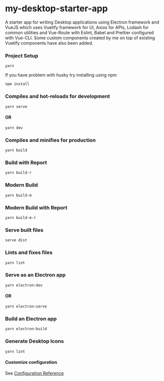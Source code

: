 # my-desktop-starter-app

A starter app for writing Desktop applications using Electron framework and VueJS which uses Vuetify framework for UI, Axios for APIs, Lodash for common utilities and Vue-Route with Eslint, Babel and Prettier configured with Vue-CLI. Some custom components created by me on top of existing Vuetify components have also been added.

### Project Setup

```
yarn
```

If you have problem with husky try installing using npm

```
npm install
```

### Compiles and hot-reloads for development

```
yarn serve
```

#### OR

```
yarn dev
```

### Compiles and minifies for production

```
yarn build
```

### Build with Report

```
yarn build-r
```

### Modern Build

```
yarn build-m
```

### Modern Build with Report

```
yarn build-m-r
```

### Serve built files

```
serve dist
```

### Lints and fixes files

```
yarn lint
```

### Serve as an Electron app

```
yarn electron:dev
```

#### OR

```
yarn electron:serve
```

### Build an Electron app

```
yarn electron:build
```

### Generate Desktop Icons

```
yarn lint
```

#### Customize configuration

See [Configuration Reference](https://cli.vuejs.org/config/)
